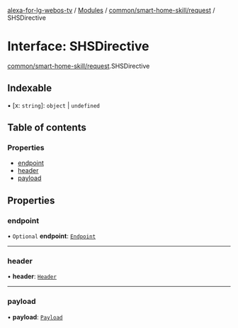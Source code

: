 [alexa-for-lg-webos-tv](../README.md) / [Modules](../modules.md) / [common/smart-home-skill/request](../modules/common_smart_home_skill_request.md) / SHSDirective

# Interface: SHSDirective

[common/smart-home-skill/request](../modules/common_smart_home_skill_request.md).SHSDirective

## Indexable

▪ [x: `string`]: `object` \| `undefined`

## Table of contents

### Properties

- [endpoint](common_smart_home_skill_request.SHSDirective-1.md#endpoint)
- [header](common_smart_home_skill_request.SHSDirective-1.md#header)
- [payload](common_smart_home_skill_request.SHSDirective-1.md#payload)

## Properties

### endpoint

• `Optional` **endpoint**: [`Endpoint`](common_smart_home_skill_request.SHSDirective.Endpoint.md)

___

### header

• **header**: [`Header`](common_smart_home_skill_request.SHSDirective.Header-1.md)

___

### payload

• **payload**: [`Payload`](common_smart_home_skill_request.SHSDirective.Payload.md)
